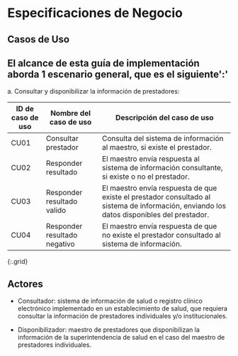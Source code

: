 # Especificaciones de Negocio

## Casos de Uso

## El alcance de esta guía de implementación aborda 1 escenario general, que es el siguiente':'

 a. Consultar y disponibilizar la información de prestadores:

|ID de caso de uso|Nombre del caso de uso|Descripción del caso de uso|
|-----------------|----------------------|---------------------------|
|CU01|Consultar prestador|Consulta del sistema de información al maestro, si existe el prestador.|
|CU02|Responder resultado|El maestro envía respuesta al sistema de información consultante, si existe o no el prestador.|
|CU03|Responder resultado valido|El maestro envía respuesta de que existe el prestador consultado al sistema de información, enviando los datos disponibles del prestador.|
|CU04|Responder resultado negativo|El maestro envía respuesta de que no existe el prestador consultado al sistema de información.|
{:.grid}

## Actores

* Consultador: sistema de información de salud o registro clínico electrónico implementado en un establecimiento de salud, que requiera consultar la información de prestadores individuales y/o institucionales.

* Disponibilizador: maestro de prestadores que disponibilizan la información de la superintendencia de salud en el caso del maestro de prestadores individuales.

